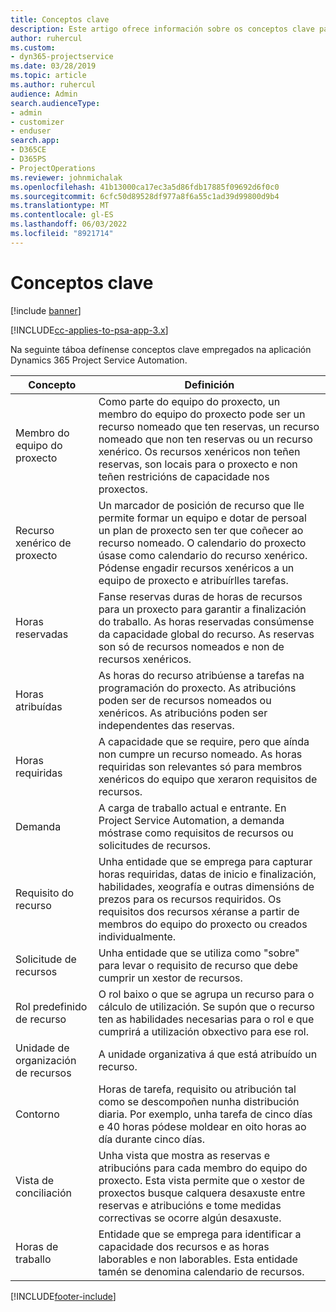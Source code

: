 ```yaml
---
title: Conceptos clave
description: Este artigo ofrece información sobre os conceptos clave para a xestión de recursos en Project Service Automation.
author: ruhercul
ms.custom:
- dyn365-projectservice
ms.date: 03/28/2019
ms.topic: article
ms.author: ruhercul
audience: Admin
search.audienceType:
- admin
- customizer
- enduser
search.app:
- D365CE
- D365PS
- ProjectOperations
ms.reviewer: johnmichalak
ms.openlocfilehash: 41b13000ca17ec3a5d86fdb17885f09692d6f0c0
ms.sourcegitcommit: 6cfc50d89528df977a8f6a55c1ad39d99800d9b4
ms.translationtype: MT
ms.contentlocale: gl-ES
ms.lasthandoff: 06/03/2022
ms.locfileid: "8921714"
---
```

# <a name="key-concepts"></a>Conceptos clave

[!include [banner](../includes/psa-now-project-operations.md)]

[!INCLUDE[cc-applies-to-psa-app-3.x](../includes/cc-applies-to-psa-app-3x.md)]

Na seguinte táboa defínense conceptos clave empregados na aplicación Dynamics 365 Project Service Automation.

| Concepto                    | Definición |
|----------------------------|------------|
| Membro do equipo do proxecto        | Como parte do equipo do proxecto, un membro do equipo do proxecto pode ser un recurso nomeado que ten reservas, un recurso nomeado que non ten reservas ou un recurso xenérico. Os recursos xenéricos non teñen reservas, son locais para o proxecto e non teñen restricións de capacidade nos proxectos. |
| Recurso xenérico de proxecto   | Un marcador de posición de recurso que lle permite formar un equipo e dotar de persoal un plan de proxecto sen ter que coñecer ao recurso nomeado. O calendario do proxecto úsase como calendario do recurso xenérico. Pódense engadir recursos xenéricos a un equipo de proxecto e atribuírlles tarefas. |
| Horas reservadas               | Fanse reservas duras de horas de recursos para un proxecto para garantir a finalización do traballo. As horas reservadas consúmense da capacidade global do recurso. As reservas son só de recursos nomeados e non de recursos xenéricos. |
| Horas atribuídas             | As horas do recurso atribúense a tarefas na programación do proxecto. As atribucións poden ser de recursos nomeados ou xenéricos. As atribucións poden ser independentes das reservas. |
| Horas requiridas             | A capacidade que se require, pero que aínda non cumpre un recurso nomeado. As horas requiridas son relevantes só para membros xenéricos do equipo que xeraron requisitos de recursos. |
| Demanda                     | A carga de traballo actual e entrante. En Project Service Automation, a demanda móstrase como requisitos de recursos ou solicitudes de recursos. |
| Requisito do recurso       | Unha entidade que se emprega para capturar horas requiridas, datas de inicio e finalización, habilidades, xeografía e outras dimensións de prezos para os recursos requiridos. Os requisitos dos recursos xéranse a partir de membros do equipo do proxecto ou creados individualmente. |
| Solicitude de recursos           | Unha entidade que se utiliza como "sobre" para levar o requisito de recurso que debe cumprir un xestor de recursos. |
| Rol predefinido de recurso      | O rol baixo o que se agrupa un recurso para o cálculo de utilización. Se supón que o recurso ten as habilidades necesarias para o rol e que cumprirá a utilización obxectivo para ese rol. |
| Unidade de organización de recursos | A unidade organizativa á que está atribuído un recurso. |
| Contorno                    | Horas de tarefa, requisito ou atribución tal como se descompoñen nunha distribución diaria. Por exemplo, unha tarefa de cinco días e 40 horas pódese moldear en oito horas ao día durante cinco días. |
| Vista de conciliación        | Unha vista que mostra as reservas e atribucións para cada membro do equipo do proxecto. Esta vista permite que o xestor de proxectos busque calquera desaxuste entre reservas e atribucións e tome medidas correctivas se ocorre algún desaxuste. |
| Horas de traballo                 | Entidade que se emprega para identificar a capacidade dos recursos e as horas laborables e non laborables. Esta entidade tamén se denomina calendario de recursos. |


[!INCLUDE[footer-include](../includes/footer-banner.md)]
